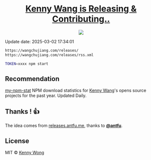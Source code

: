 <div align="center">
  <br />
  <h1><a href="https://wangchujiang.com/releases/">Kenny Wang is Releasing & Contributing..</a></h1>
  <a href="https://wangchujiang.com/releases/">
    <img src="https://repository-images.githubusercontent.com/844558097/2b6e2099-3730-488d-ad41-6eb61f1ffbc3" />
  </a>
  <br />
</div>

Update date: <!--GAMFC-->2025-03-02 17:34:01<!--GAMFC-END-->

```sh
https://wangchujiang.com/releases/
https://wangchujiang.com/releases/rss.xml
```

```sh
TOKEN=xxxx npm start
```

## Recommendation

[my-npm-stat](https://wangchujiang.com/my-npm-stat/) NPM download statistics for [Kenny Wang](https://www.npmjs.com/~wcjiang)'s opens source projects for the past year. Updated Daily.

## Thanks ! 👍

The idea comes from [releases.antfu.me](https://github.com/antfu/releases.antfu.me), thanks to **[@antfu](https://github.com/antfu)**.

## License

MIT © [Kenny Wong](https://github.com/jaywcjlove)
